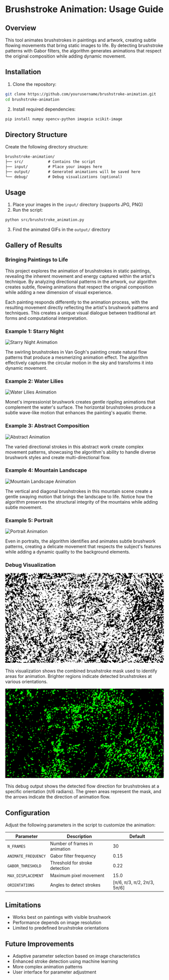 # Brushstroke Animation: Usage Guide

## Overview

This tool animates brushstrokes in paintings and artwork, creating subtle flowing movements that bring static images to life. By detecting brushstroke patterns with Gabor filters, the algorithm generates animations that respect the original composition while adding dynamic movement.

## Installation

1. Clone the repository:
```bash
git clone https://github.com/yourusername/brushstroke-animation.git
cd brushstroke-animation
```

2. Install required dependencies:
```bash
pip install numpy opencv-python imageio scikit-image
```

## Directory Structure

Create the following directory structure:
```
brushstroke-animation/
├── src/           # Contains the script
├── input/         # Place your images here
├── output/        # Generated animations will be saved here
└── debug/         # Debug visualizations (optional)
```

## Usage

1. Place your images in the `input/` directory (supports JPG, PNG)
2. Run the script:
```bash
python src/brushstroke_animation.py
```
3. Find the animated GIFs in the `output/` directory

## Gallery of Results

### Bringing Paintings to Life

This project explores the animation of brushstrokes in static paintings, revealing the inherent movement and energy captured within the artist's technique. By analyzing directional patterns in the artwork, our algorithm creates subtle, flowing animations that respect the original composition while adding a new dimension of visual experience.

Each painting responds differently to the animation process, with the resulting movement directly reflecting the artist's brushwork patterns and techniques. This creates a unique visual dialogue between traditional art forms and computational interpretation.

### Example 1: Starry Night
![Starry Night Animation](./output/animated_starry_night.gif)

The swirling brushstrokes in Van Gogh's painting create natural flow patterns that produce a mesmerizing animation effect. The algorithm effectively captures the circular motion in the sky and transforms it into dynamic movement.

### Example 2: Water Lilies
![Water Lilies Animation](./output/animated_water_lilies.gif)

Monet's impressionist brushwork creates gentle rippling animations that complement the water's surface. The horizontal brushstrokes produce a subtle wave-like motion that enhances the painting's aquatic theme.

### Example 3: Abstract Composition
![Abstract Animation](./output/animated_abstract.gif)

The varied directional strokes in this abstract work create complex movement patterns, showcasing the algorithm's ability to handle diverse brushwork styles and create multi-directional flow.

### Example 4: Mountain Landscape
![Mountain Landscape Animation](./output/animated_mountain_landscape.gif)

The vertical and diagonal brushstrokes in this mountain scene create a gentle swaying motion that brings the landscape to life. Notice how the algorithm preserves the structural integrity of the mountains while adding subtle movement.

### Example 5: Portrait
![Portrait Animation](./output/animated_portrait.gif)

Even in portraits, the algorithm identifies and animates subtle brushwork patterns, creating a delicate movement that respects the subject's features while adding a dynamic quality to the background elements.

### Debug Visualization
![Debug Visualization](./debug/combined_stroke_mask.png)

This visualization shows the combined brushstroke mask used to identify areas for animation. Brighter regions indicate detected brushstrokes at various orientations.

![Flow Direction](./debug/flow_direction_theta_0.52.png)

This debug output shows the detected flow direction for brushstrokes at a specific orientation (π/6 radians). The green areas represent the mask, and the arrows indicate the direction of animation flow.

## Configuration

Adjust the following parameters in the script to customize the animation:

| Parameter | Description | Default |
|-----------|-------------|---------|
| `N_FRAMES` | Number of frames in animation | 30 |
| `ANIMATE_FREQUENCY` | Gabor filter frequency | 0.15 |
| `GABOR_THRESHOLD` | Threshold for stroke detection | 0.22 |
| `MAX_DISPLACEMENT` | Maximum pixel movement | 15.0 |
| `ORIENTATIONS` | Angles to detect strokes | [π/6, π/3, π/2, 2π/3, 5π/6] |

## Limitations

- Works best on paintings with visible brushwork
- Performance depends on image resolution
- Limited to predefined brushstroke orientations

## Future Improvements

- Adaptive parameter selection based on image characteristics
- Enhanced stroke detection using machine learning
- More complex animation patterns
- User interface for parameter adjustment
